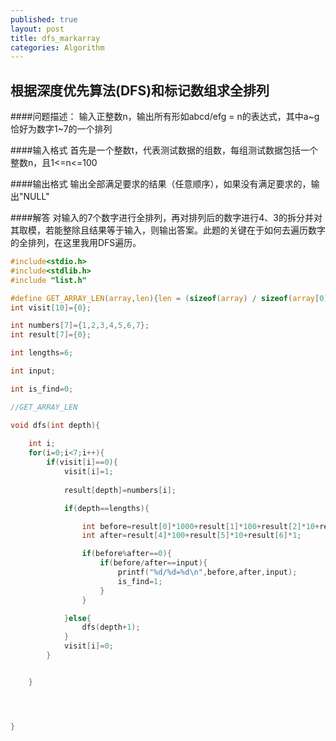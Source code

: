 ```yaml
---
published: true
layout: post
title: dfs_markarray
categories: Algorithm
---
```


## 根据深度优先算法(DFS)和标记数组求全排列

####问题描述：
输入正整数n，输出所有形如abcd/efg = n的表达式，其中a~g恰好为数字1~7的一个排列

####输入格式
首先是一个整数t，代表测试数据的组数，每组测试数据包括一个整数n，且1<=n<=100

####输出格式
输出全部满足要求的结果（任意顺序），如果没有满足要求的，输出"NULL"

####解答
对输入的7个数字进行全排列，再对排列后的数字进行4、3的拆分并对其取模，若能整除且结果等于输入，则输出答案。此题的关键在于如何去遍历数字的全排列，在这里我用DFS遍历。

```C
#include<stdio.h>
#include<stdlib.h>
#include "list.h"

#define GET_ARRAY_LEN(array,len){len = (sizeof(array) / sizeof(array[0]));}
int visit[10]={0};

int numbers[7]={1,2,3,4,5,6,7};
int result[7]={0};

int lengths=6;

int input;

int is_find=0;

//GET_ARRAY_LEN

void dfs(int depth){
	
	int i;
	for(i=0;i<7;i++){
		if(visit[i]==0){
			visit[i]=1;
			
			result[depth]=numbers[i];

			if(depth==lengths){

				int before=result[0]*1000+result[1]*100+result[2]*10+result[3]*1;
				int after=result[4]*100+result[5]*10+result[6]*1;

				if(before%after==0){
					if(before/after==input){
						printf("%d/%d=%d\n",before,after,input);
						is_find=1;
					}
				}

			}else{
				dfs(depth+1);
			}
			visit[i]=0;
		}


	}




}


```
